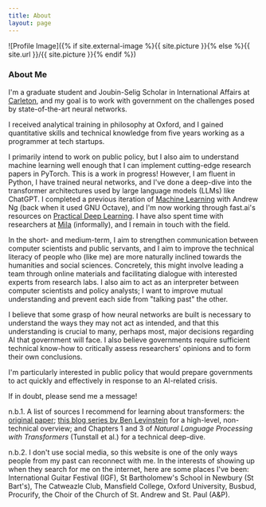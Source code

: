```yaml
---
title: About
layout: page
---
```

![Profile Image]({% if site.external-image %}{{ site.picture }}{% else %}{{ site.url }}/{{ site.picture }}{% endif %})

### About Me

I'm a graduate student and Joubin-Selig Scholar in International Affairs at [Carleton](https://carleton.ca/npsia/), and my goal is to work with government on the challenges posed by state-of-the-art neural networks.

I received analytical training in philosophy at Oxford, and I gained quantitative skills and technical knowledge from five years working as a programmer at tech startups. 

I primarily intend to work on public policy, but I also aim to understand machine learning well enough that I can implement cutting-edge research papers in PyTorch. This is a work in progress! However, I am fluent in Python, I have trained neural networks, and I've done a deep-dive into the transformer architectures used by large language models (LLMs) like ChatGPT. I completed a previous iteration of [Machine Learning](https://www.coursera.org/specializations/machine-learning-introduction) with Andrew Ng (back when it used GNU Octave), and I'm now working through fast.ai's resources on [Practical Deep Learning](https://course.fast.ai/). I have also spent time with researchers at [Mila](https://mila.quebec/) (informally), and I remain in touch with the field.

In the short- and medium-term, I aim to strengthen communication between computer scientists and public servants, and I aim to improve the technical literacy of people who (like me) are more naturally inclined towards the humanities and social sciences. Concretely, this might involve leading a team through online materials and facilitating dialogue with interested experts from research labs. I also aim to act as an interpreter between computer scientists and policy analysts; I want to improve mutual understanding and prevent each side from "talking past" the other.

I believe that some grasp of how neural networks are built is necessary to understand the ways they may not act as intended, and that this understanding is crucial to many, perhaps most, major decisions regarding AI that government will face. I also believe governments require sufficient technical know-how to critically assess researchers' opinions and to form their own conclusions.

I'm particularly interested in public policy that would prepare governments to act quickly and effectively in response to an AI-related crisis.

If in doubt, please send me a message!

n.b.1. A list of sources I recommend for learning about transformers: the [original paper](https://arxiv.org/abs/1706.03762); [this blog series by Ben Levinstein](https://benlevinstein.substack.com/p/a-conceptual-guide-to-transformers?sd=pf) for a high-level, non-technical overview; and Chapters 1 and 3 of *Natural Language Processing with Transformers* (Tunstall et al.) for a technical deep-dive.

n.b.2. I don't use social media, so this website is one of the only ways people from my past can reconnect with me. In the interests of showing up when they search for me on the internet, here are some places I've been: International Guitar Festival (IGF), St Bartholomew's School in Newbury (St Bart's), The Catweazle Club, Mansfield College, Oxford University, Busbud, Procurify, the Choir of the Church of St. Andrew and St. Paul (A&P).
